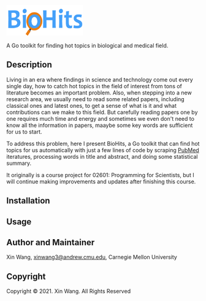 <div  align="left">   

<img src="https://github.com/Wangxin555/BioHits/blob/dev/Logo.png" height="80" width="200" alt = "BioHits logo"/>

</div>

A Go toolkit for finding hot topics in biological and medical field.

## Description
Living in an era where findings in science and technology come out every single day, how to catch hot topics in the field of interest from tons of literature becomes an important problem. Also, when stepping into a new research area, we usually need to read some related papers, including classical ones and latest ones, to get a sense of what is it and what contributions can we make to this field. But carefully reading papers one by one requires much time and energy and sometimes we even don't need to know all the information in papers, maaybe some key words are sufficient for us to start.

To address this problem, here I present BioHits, a Go toolkit that can find hot topics for us automatically with just a few lines of code by scraping [PubMed](https://pubmed.ncbi.nlm.nih.gov/) iteratures, processing words in title and abstract, and doing some statistical summary.

It originally is a course project for 02601: Programming for Scientists, but I will continue making improvements and updates after finishing this course.

## Installation

## Usage


## Author and Maintainer
Xin Wang, xinwang3@andrew.cmu.edu, Carnegie Mellon University

## Copyright
Copyright © 2021. Xin Wang. All Rights Reserved<br/>
